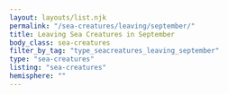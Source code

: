 ```yaml
---
layout: layouts/list.njk
permalink: "/sea-creatures/leaving/september/"
title: Leaving Sea Creatures in September
body_class: sea-creatures
filter_by_tag: "type_seacreatures_leaving_september"
type: "sea-creatures"
listing: "sea-creatures"
hemisphere: ""
---
```

